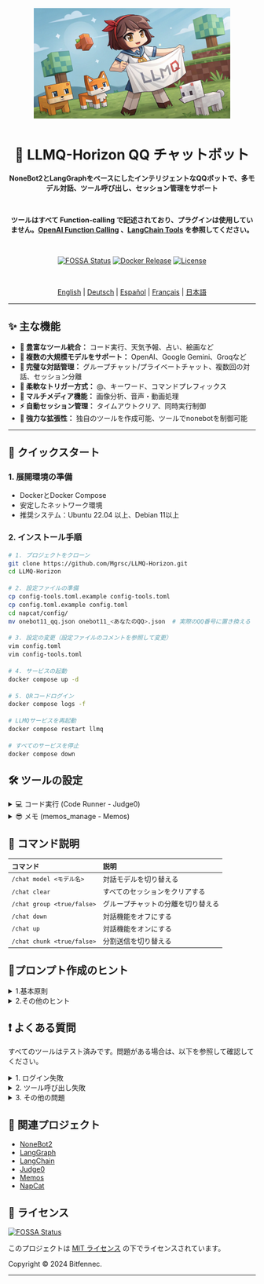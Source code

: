 <div align="center">

<img src="static/LLMQ.webp" width="400" style="margin-bottom: 10px;">

# 🤖 LLMQ-Horizon QQ チャットボット

**NoneBot2とLangGraphをベースにしたインテリジェントなQQボットで、多モデル対話、ツール呼び出し、セッション管理をサポート**

<br>

**ツールはすべて Function-calling で記述されており、プラグインは使用していません。[OpenAI Function Calling](https://platform.openai.com/docs/guides/function-calling) 、[LangChain Tools](https://python.langchain.com/docs/how_to/#tools) を参照してください。**

<br>

[![FOSSA Status](https://app.fossa.com/api/projects/git%2Bgithub.com%2FMgrsc%2FLLMQ-Horizon.svg?type=small)](https://app.fossa.com/projects/git%2Bgithub.com%2FMgrsc%2FLLMQ-Horizon?ref=badge_small)
[![Docker Release](https://img.shields.io/docker/pulls/bitfennec/llmq-horizon?color=%230077c8&label=Docker%20Pulls&logo=docker&logoColor=white&style=flat)](https://hub.docker.com/r/bitfennec/llmq-horizon)
[![License](https://img.shields.io/github/license/Mgrsc/LLMQ-Horizon?color=%2300c853&label=MIT%20License&style=flat)](https://github.com/Mgrsc/LLMQ-Horizon/blob/main/LICENSE)

<br>

[English](https://github.com/Mgrsc/LLMQ-Horizon/blob/main/readmes_i18n/README_en.md) | [Deutsch](https://github.com/Mgrsc/LLMQ-Horizon/blob/main/readmes_i18n/README_de.md) | [Español](https://github.com/Mgrsc/LLMQ-Horizon/blob/main/readmes_i18n/README_es.md) | [Français](https://github.com/Mgrsc/LLMQ-Horizon/blob/main/readmes_i18n/README_fr.md) | [日本語](https://github.com/Mgrsc/LLMQ-Horizon/blob/main/readmes_i18n/README_ja.md)

</div>

---

## ✨ 主な機能

-   **🔌 豊富なツール統合：** コード実行、天気予報、占い、絵画など
-   **🤖 複数の大規模モデルをサポート：** OpenAI、Google Gemini、Groqなど
-   **💬 完璧な対話管理：** グループチャット/プライベートチャット、複数回の対話、セッション分離
-   **🎯 柔軟なトリガー方式：** @、キーワード、コマンドプレフィックス
-   **🎨 マルチメディア機能：** 画像分析、音声・動画処理
-   **⚡ 自動セッション管理：** タイムアウトクリア、同時実行制御
-   **🦖 強力な拡張性：** 独自のツールを作成可能、ツールでnonebotを制御可能

---

## 🚀 クイックスタート

### 1. 展開環境の準備

-   DockerとDocker Compose
-   安定したネットワーク環境
-   推奨システム：Ubuntu 22.04 以上、Debian 11以上

### 2. インストール手順

```bash
# 1. プロジェクトをクローン
git clone https://github.com/Mgrsc/LLMQ-Horizon.git
cd LLMQ-Horizon

# 2. 設定ファイルの準備
cp config-tools.toml.example config-tools.toml
cp config.toml.example config.toml
cd napcat/config/
mv onebot11_qq.json onebot11_<あなたのQQ>.json  # 実際のQQ番号に置き換える

# 3. 設定の変更（設定ファイルのコメントを参照して変更）
vim config.toml
vim config-tools.toml

# 4. サービスの起動
docker compose up -d

# 5. QRコードログイン
docker compose logs -f

# LLMQサービスを再起動
docker compose restart llmq

# すべてのサービスを停止
docker compose down
```

## 🛠️ ツールの設定

<details>
<summary>💻 コード実行 (Code Runner - Judge0)</summary>

[Judge0 公式デプロイチュートリアル](https://github.com/judge0/judge0/blob/master/CHANGELOG.md)

1. **Ubuntu 22.04以上の環境とDockerを準備し、cgroup v1を設定します：**

    ```bash
    sudo sed -i 's/GRUB_CMDLINE_LINUX=""/GRUB_CMDLINE_LINUX="systemd.unified_cgroup_hierarchy=0"/' /etc/default/grub
    sudo update-grub
    sudo reboot
    ```

2. **Judge0をデプロイ：**

    ```bash
    wget https://github.com/judge0/judge0/releases/download/v1.13.1/judge0-v1.13.1.zip
    unzip judge0-v1.13.1.zip
    cd judge0-v1.13.1

    # 2つのパスワードを生成し、設定します。
    openssl rand -hex 32

    # 生成したパスワードを使用して、judge0.confファイルのREDIS_PASSWORDとPOSTGRES_PASSWORD変数を更新します。

    # サービスを起動します。
    docker-compose up -d db redis
    sleep 10s
    docker-compose up -d
    sleep 5s
    ```

    Judge0 CE v1.13.1インスタンスが起動しました。ドキュメントは http://<あなたのサーバーIPアドレス>:2358/docs で参照できます。

3.  **config-tools.toml を設定します：**

    ```toml
    [code_generation_running]
    judge0_url = "http://your-server:2358"
    judge0_api_key = "your-api-key"
    ```

</details>

<details>
<summary>😎 メモ (memos_manage - Memos)</summary>

[Memos 公式デプロイチュートリアル](https://www.usememos.com/docs/install/container-install)

1. **Ubuntu 22.04以上の環境とDockerを準備します：**

2. **docker-compose.yaml ファイルを作成します**

    ```yaml
    services:
      memos:
        image: neosmemo/memos:stable
        container_name: memos
        ports:
          - 5230:5230
        volumes:
          - ./memos:/var/opt/memos
        restart: always
    ```

3. **memosを起動します**

    ```shell
    docker compose up -d
    ```

    これで http://<あなたのサーバーIPアドレス>:5230 で memos にアクセスできます。memos の設定でトークンを取得します。

4. **設定ファイルを記入します**

    ```toml
    [memos]
    url = "http://your-server:xxx"
    memos_token = "<取得したトークンを入力>"
    default_visibility = "PRIVATE"
    page_size = 10
    user_id = 6
    ```

</details>

## 📝 コマンド説明

| コマンド                        | 説明                               |
| :------------------------------ | :--------------------------------- |
| `/chat model <モデル名>`      | 対話モデルを切り替える               |
| `/chat clear`                   | すべてのセッションをクリアする         |
| `/chat group <true/false>`     | グループチャットの分離を切り替える       |
| `/chat down`                    | 対話機能をオフにする                 |
| `/chat up`                      | 対話機能をオンにする                 |
| `/chat chunk <true/false>`     | 分割送信を切り替える                 |

## 🦊プロンプト作成のヒント

<details>
<summary>1.基本原則</summary>

- 明確な指示: 命令形を使い、ユーザーの要求を明確に伝えることで、LLMが正確に理解できるようにします。
- 参考例/テキストの提供: 詳細な例や情報を提供し、Few-shot-Promptを構成することで、LLMが意図をよりよく理解できるようにします。
- 構造化された表現: XMLタグ、三重引用符、Markdownなどのマークを使用して可読性を高め、プロンプトを明確に表現します。
- 出力制御: 出力形式や言語スタイルなどの要件を指定し、LLMがユーザーの期待に沿った出力を生成できるようにします。
- レイアウトの最適化: プロンプトのレイアウトを慎重に調整し、LLMが理解しやすくします。
</details>
<details>
<summary>2.その他のヒント</summary>

- 利用可能なツールをリストし、複雑なツールについては説明と要件を示します。
  ```
  create_speechで音声を生成
    - 最大40文字、絵文字不可
    - 対応言語：中国語、英語、日本語、ドイツ語、フランス語、スペイン語、韓国語、アラビア語、ロシア語、オランダ語、イタリア語、ポーランド語、ポルトガル語
    - 使用可能な音色：
        可莉 = keli
        西格雯 = xigewen
        神子 = shenzi
        丁真 = dingzhen
        雷军 = leijun
        懒羊羊 = lanyangyang
  ```
- ツールから返されるfile://アドレスを要求します。
  ```
    絵を描く、音楽を取得する、ttsの場合は、返されたリンクまたはファイルパスのアドレスをユーザーに送信する必要があります。
  ```
- ツールから返される内容のレイアウト例
  ```
      # ツールから返される内容のレイアウト最適化例
    get_weather_dataから返されたデータ形式の例：
    *   A: 今日の長沙の天気を教えて
        T: ツール`get_weather_data`を呼び出して天気を取得
        Q:
        🌤️ {場所}の天気
        🌅 日の出日の入り: {xx:xx}-{xx:xx年なし}
        ⏱️   時間: {時間}
        🌡️ 温度: {温度}℃
        💧 湿度: {湿度}%
        🧣 体感温度: {体感温度}℃
        🍃 風向風速: {風向}-{風速}
        📋 総合状況: {総合分析}
        赤ちゃんは外出する際は服をたくさん着せてね〜風邪に気を付けて
  ```
</details>

## ❗ よくある質問

すべてのツールはテスト済みです。問題がある場合は、以下を参照して確認してください。

<details>
<summary>1. ログイン失敗</summary>

-   QQ番号の設定が正しいか確認してください
-   napcatの設定ファイル形式を確認してください
-   napcatコンテナのログを見て問題を特定してください

</details>

<details>
<summary>2. ツール呼び出し失敗</summary>

-   モデルが関数呼び出し機能をサポートしているか確認してください
-   関連するAPIキー設定を確認してください
-   LLMQコンテナのログを見てエラーを特定してください
-   [LangSmith](https://smith.langchain.com/) をDockerコンテナに追加してデバッグします

    ```yaml
    environment:
      - LANGCHAIN_TRACING_V2=true
      - LANGCHAIN_ENDPOINT="https://api.smith.langchain.com"
      - LANGCHAIN_API_KEY="<your_api_key>"
      - LANGCHAIN_PROJECT="<your_project_name>"
    ```

</details>

<details>
<summary>3. その他の問題</summary>

-   その他の問題はQQグループでご相談ください
    ![qrcode](static/qrcode.jpg)

</details>

## 🔗 関連プロジェクト

-   [NoneBot2](https://github.com/nonebot/nonebot2)
-   [LangGraph](https://github.com/langchain-ai/langgraph)
-   [LangChain](https://github.com/langchain-ai/langchain)
-   [Judge0](https://github.com/judge0/judge0)
-   [Memos](https://github.com/usememos/memos)
-   [NapCat](https://github.com/NapNeko/NapCatQQ)

## 📄 ライセンス

[![FOSSA Status](https://app.fossa.com/api/projects/git%2Bgithub.com%2FMgrsc%2FLLMQ-Horizon.svg?type=large&issueType=license)](https://app.fossa.com/projects/git%2Bgithub.com%2FMgrsc%2FLLMQ-Horizon?ref=badge_large&issueType=license)

このプロジェクトは [MIT ライセンス](https://github.com/Mgrsc/LLMQ-Horizon/blob/main/LICENSE) の下でライセンスされています。

Copyright © 2024 Bitfennec.

---